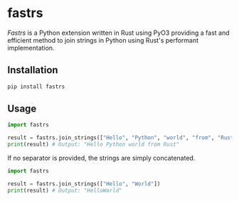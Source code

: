 # fastrs

_Fastrs_ is a Python extension written in Rust using PyO3 providing a fast and efficient method to
join strings in Python using Rust's performant implementation.

## Installation

```sh
pip install fastrs
```

## Usage

```py
import fastrs

result = fastrs.join_strings(["Hello", "Python", "world", "from", "Rust"], separator=" ")
print(result) # Output: "Hello Python world from Rust"
```

If no separator is provided, the strings are simply concatenated.

```py
import fastrs

result = fastrs.join_strings(["Hello", "World"])
print(result) # Output: "HelloWorld"
```
